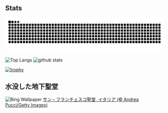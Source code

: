 ## Stats
<picture>
  <source media="(prefers-color-scheme: dark)" srcset="https://raw.githubusercontent.com/ba230t/ba230t/output/github-contribution-grid-snake-dark.svg">
  <source media="(prefers-color-scheme: light)" srcset="https://raw.githubusercontent.com/ba230t/ba230t/output/github-contribution-grid-snake.svg">
  <img alt="github contribution grid snake animation" src="https://raw.githubusercontent.com/ba230t/ba230t/output/github-contribution-grid-snake.svg">
</picture>

<p align="left">
  <img alt="Top Langs" height="150px" src="https://github-readme-stats.vercel.app/api/top-langs/?username=ba230t&layout=compact&theme=transparent" />
  <img alt="github stats" height="150px" src="https://github-readme-stats.vercel.app/api?username=ba230t&theme=transparent" />
</p>

[![trophy](https://github-profile-trophy.vercel.app/?username=ba230t&theme=transparent&column=7)](https://github.com/ryo-ma/github-profile-trophy)


<!-- Bing Wallpaper Start -->
## 水没した地下聖堂
![Bing Wallpaper](https://www.bing.com/th?id=OHR.RavennaBasilica_JA-JP8188667597_1920x1080.jpg&rf=LaDigue_1920x1080.jpg&pid=hp)
[サン・フランチェスコ聖堂, イタリア (© Andrea Pucci/Getty Images)](https://www.bing.com/search?q=%E3%82%B5%E3%83%B3%E3%83%BB%E3%83%95%E3%83%A9%E3%83%B3%E3%83%81%E3%82%A7%E3%82%B9%E3%82%B3%E8%81%96%E5%A0%82+%E3%83%A9%E3%83%B4%E3%82%A7%E3%83%B3%E3%83%8A&form=hpcapt&filters=HpDate%3a%2220250105_1500%22)
<!-- Bing Wallpaper End -->
